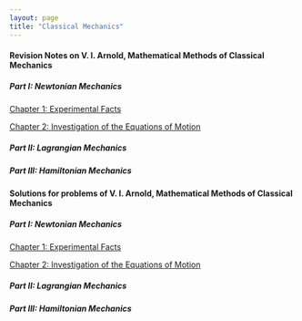 ```yaml
---
layout: page
title: "Classical Mechanics"
---
```


#### Revision Notes on V. I. Arnold, Mathematical Methods of Classical Mechanics

##### Part I: Newtonian Mechanics

[Chapter 1: Experimental Facts](/archives/classical-mechanics/arnold/r1.pdf)

[Chapter 2: Investigation of the Equations of Motion](/archives/classical-mechanics/arnold/r2.pdf)

##### Part II: Lagrangian Mechanics

##### Part III: Hamiltonian Mechanics

#### Solutions for problems of V. I. Arnold, Mathematical Methods of Classical Mechanics

##### Part I: Newtonian Mechanics

[Chapter 1: Experimental Facts](/archives/classical-mechanics/arnold/s1.pdf)

[Chapter 2: Investigation of the Equations of Motion](/archives/classical-mechanics/arnold/s2.pdf)

##### Part II: Lagrangian Mechanics

##### Part III: Hamiltonian Mechanics